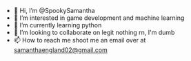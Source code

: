 - 👋 Hi, I’m @SpookySamantha
- 👀 I’m interested in game development and machine learning
- 🌱 I’m currently learning python
- 💞️ I’m looking to collaborate on legit nothing rn, I'm dumb
- 📫 How to reach me shoot me an email over at samanthaengland02@gmail.com

<!---
SpookySamantha/SpookySamantha is a ✨ special ✨ repository because its `README.md` (this file) appears on your GitHub profile.
You can click the Preview link to take a look at your changes.
--->
